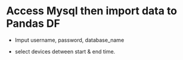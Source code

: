 # Access Mysql then import data to Pandas DF

*  Imput username, password, database_name

*  select devices detween start & end time.
